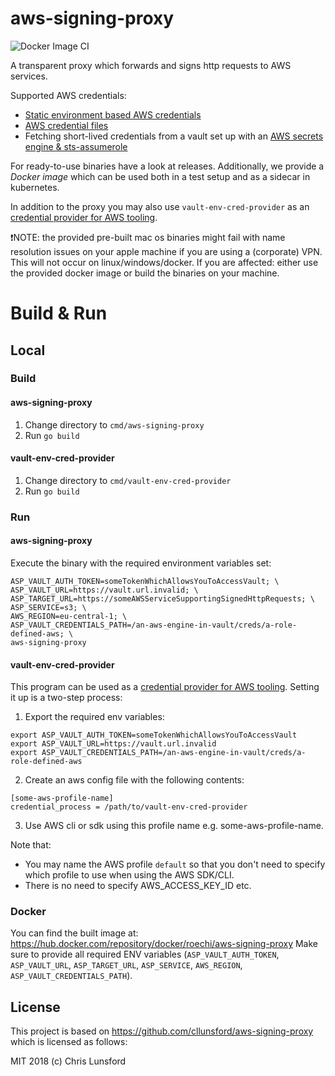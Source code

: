 aws-signing-proxy
=================
![Docker Image CI](https://github.com/idealo/aws-signing-proxy/workflows/Docker%20Image%20CI/badge.svg)

A transparent proxy which forwards and signs http requests to AWS services.
 
Supported AWS credentials:
* [Static environment based AWS credentials](https://docs.aws.amazon.com/cli/latest/userguide/cli-configure-envvars.html#envvars-set)  
* [AWS credential files](https://docs.aws.amazon.com/cli/latest/userguide/cli-configure-files.html#cli-configure-files-where)
* Fetching short-lived credentials from a vault set up with an [AWS secrets engine & sts-assumerole](https://www.vaultproject.io/docs/secrets/aws#sts-assumerole)

For ready-to-use binaries have a look at releases. Additionally, we provide a _Docker image_ which can be used both in a 
test setup and as a sidecar in kubernetes.

In addition to the proxy you may also use `vault-env-cred-provider` as an 
[credential provider for AWS tooling](https://docs.aws.amazon.com/cli/latest/userguide/cli-configure-sourcing-external.html).

❗NOTE: the provided pre-built mac os binaries might fail with name resolution issues on your apple machine if you are 
using a (corporate) VPN. This will not occur on linux/windows/docker. 
If you are affected: either use the provided docker image or build the binaries on your machine. 

# Build & Run

## Local

### Build

#### aws-signing-proxy

1. Change directory to `cmd/aws-signing-proxy`
2. Run `go build`

#### vault-env-cred-provider
1. Change directory to `cmd/vault-env-cred-provider`
2. Run `go build`

### Run

#### aws-signing-proxy

Execute the binary with the required environment variables set:
```
ASP_VAULT_AUTH_TOKEN=someTokenWhichAllowsYouToAccessVault; \
ASP_VAULT_URL=https://vault.url.invalid; \
ASP_TARGET_URL=https://someAWSServiceSupportingSignedHttpRequests; \
ASP_SERVICE=s3; \
AWS_REGION=eu-central-1; \
ASP_VAULT_CREDENTIALS_PATH=/an-aws-engine-in-vault/creds/a-role-defined-aws; \
aws-signing-proxy
```

#### vault-env-cred-provider

This program can be used as a [credential provider for AWS tooling](https://docs.aws.amazon.com/cli/latest/userguide/cli-configure-sourcing-external.html). 
Setting it up is a two-step process:

1. Export the required env variables:
```
export ASP_VAULT_AUTH_TOKEN=someTokenWhichAllowsYouToAccessVault
export ASP_VAULT_URL=https://vault.url.invalid
export ASP_VAULT_CREDENTIALS_PATH=/an-aws-engine-in-vault/creds/a-role-defined-aws
```
2. Create an aws config file with the following contents:
```
[some-aws-profile-name]
credential_process = /path/to/vault-env-cred-provider
```
3. Use AWS cli or sdk using this profile name e.g. some-aws-profile-name. 

Note that:
* You may name the AWS profile `default` so that you don't need to specify which profile to use when using the AWS SDK/CLI.
* There is no need to specify AWS_ACCESS_KEY_ID etc.

### Docker
You can find the built image at: https://hub.docker.com/repository/docker/roechi/aws-signing-proxy
Make sure to provide all required ENV variables (`ASP_VAULT_AUTH_TOKEN`, `ASP_VAULT_URL`, `ASP_TARGET_URL`, `ASP_SERVICE`, `AWS_REGION`, `ASP_VAULT_CREDENTIALS_PATH`).

## License

This project is based on https://github.com/cllunsford/aws-signing-proxy which is licensed as follows:

MIT 2018 (c) Chris Lunsford 

